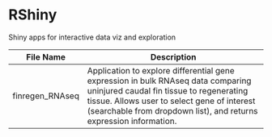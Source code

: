 # RShiny
Shiny apps for interactive data viz and exploration 


| File Name              | Description   |
| ---------------------- | ------------- |
| finregen_RNAseq  | Application to explore differential gene expression in bulk RNAseq data comparing uninjured caudal fin tissue to regenerating tissue. Allows user to select gene of interest (searchable from dropdown list), and returns expression information.|
